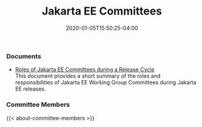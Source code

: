 ﻿---
title: "Jakarta EE Committees"
date: 2020-01-05T15:50:25-04:00
layout: "list-landing-page"
---

### Documents

* [Roles of Jakarta EE Committees during a Release Cycle](/documents/committees/primer-on-committee-responsibilities.pdf) \
This document provides a short summary of the roles and responsibilities of Jakarta EE Working Group Committees 
during Jakarta EE releases.

### Committee Members
{{< about-committee-members >}}